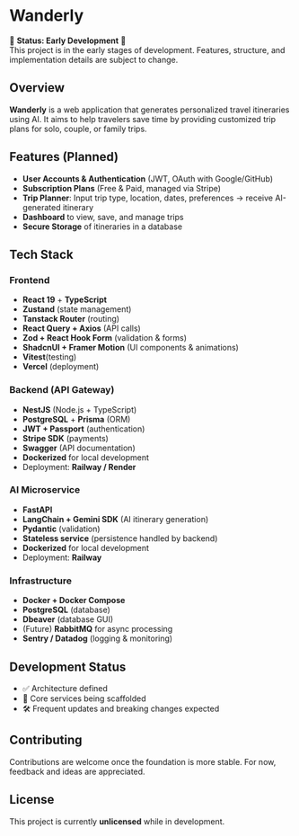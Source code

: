 # Wanderly

🚧 **Status: Early Development** 🚧  
This project is in the early stages of development. Features, structure, and implementation details are subject to change.  

## Overview
**Wanderly** is a web application that generates personalized travel itineraries using AI. It aims to help travelers save time by providing customized trip plans for solo, couple, or family trips.  

## Features (Planned)
- **User Accounts & Authentication** (JWT, OAuth with Google/GitHub)  
- **Subscription Plans** (Free & Paid, managed via Stripe)  
- **Trip Planner**: Input trip type, location, dates, preferences → receive AI-generated itinerary  
- **Dashboard** to view, save, and manage trips  
- **Secure Storage** of itineraries in a database  

## Tech Stack

### Frontend
- **React 19** + **TypeScript**  
- **Zustand** (state management)  
- **Tanstack Router** (routing)  
- **React Query + Axios** (API calls)  
- **Zod + React Hook Form** (validation & forms)  
- **ShadcnUI + Framer Motion** (UI components & animations)  
- **Vitest**(testing)  
- **Vercel** (deployment)  

### Backend (API Gateway)
- **NestJS** (Node.js + TypeScript)  
- **PostgreSQL** + **Prisma** (ORM)  
- **JWT + Passport** (authentication)  
- **Stripe SDK** (payments)  
- **Swagger** (API documentation)  
- **Dockerized** for local development  
- Deployment: **Railway / Render**  

### AI Microservice
- **FastAPI** 
- **LangChain + Gemini SDK** (AI itinerary generation)  
- **Pydantic** (validation)  
- **Stateless service** (persistence handled by backend)  
- **Dockerized** for local development  
- Deployment: **Railway**  

### Infrastructure
- **Docker + Docker Compose**  
- **PostgreSQL** (database)  
- **Dbeaver** (database GUI)  
- (Future) **RabbitMQ** for async processing  
- **Sentry / Datadog** (logging & monitoring)  

## Development Status
- ✅ Architecture defined  
- 🚧 Core services being scaffolded  
- 🛠️ Frequent updates and breaking changes expected  

## Contributing
Contributions are welcome once the foundation is more stable. For now, feedback and ideas are appreciated.  

## License
This project is currently **unlicensed** while in development.  

